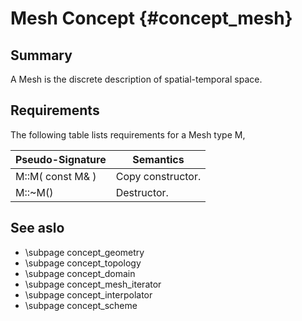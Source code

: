 Mesh Concept {#concept_mesh}
===========================
 ## Summary
   A Mesh is the discrete description of spatial-temporal space.
 ## Requirements

The following table lists requirements for a Mesh type M,  

Pseudo-Signature  | Semantics
------------- | -------------
M::M( const M& ) |Copy constructor.
M::~M() | Destructor.

 ## See aslo
- \subpage concept_geometry 
- \subpage concept_topology
- \subpage concept_domain
- \subpage concept_mesh_iterator
- \subpage concept_interpolator
- \subpage concept_scheme





